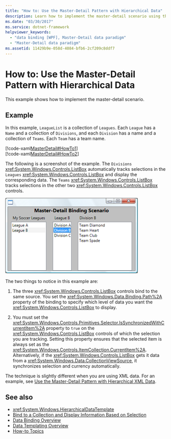 ```yaml
---
title: "How to: Use the Master-Detail Pattern with Hierarchical Data"
description: Learn how to implement the master-detail scenario using the master-detail pattern with hierarchial data.
ms.date: "03/30/2017"
ms.service: dotnet-framework
helpviewer_keywords: 
  - "data binding [WPF], Master-Detail data paradigm"
  - "Master-Detail data paradigm"
ms.assetid: 11429b9e-058d-4084-bfb6-2cf209c8ddf7
---
```

# How to: Use the Master-Detail Pattern with Hierarchical Data

This example shows how to implement the master-detail scenario.  
  
## Example  

 In this example, `LeagueList` is a collection of `Leagues`. Each `League` has a `Name` and a collection of `Divisions`, and each `Division` has a name and a collection of `Teams`. Each `Team` has a team name.  
  
 [!code-xaml[MasterDetail#HowTo1](~/samples/snippets/visualbasic/VS_Snippets_Wpf/MasterDetail/VisualBasic/Page1.xaml#howto1)]  
[!code-xaml[MasterDetail#HowTo2](~/samples/snippets/visualbasic/VS_Snippets_Wpf/MasterDetail/VisualBasic/Page1.xaml#howto2)]  
  
 The following is a screenshot of the example. The `Divisions` <xref:System.Windows.Controls.ListBox> automatically tracks selections in the `Leagues` <xref:System.Windows.Controls.ListBox> and display the corresponding data. The `Teams` <xref:System.Windows.Controls.ListBox> tracks selections in the other two <xref:System.Windows.Controls.ListBox> controls.  
  
 ![Screenshot that shows a Master&#45;detail scenario example.](./media/how-to-use-the-master-detail-pattern-with-hierarchical-data/databinding-master-detail-scenario.png)  
  
 The two things to notice in this example are:  
  
1. The three <xref:System.Windows.Controls.ListBox> controls bind to the same source. You set the <xref:System.Windows.Data.Binding.Path%2A> property of the binding to specify which level of data you want the <xref:System.Windows.Controls.ListBox> to display.  
  
2. You must set the <xref:System.Windows.Controls.Primitives.Selector.IsSynchronizedWithCurrentItem%2A> property to `true` on the <xref:System.Windows.Controls.ListBox> controls of which the selection you are tracking. Setting this property ensures that the selected item is always set as the <xref:System.Windows.Controls.ItemCollection.CurrentItem%2A>. Alternatively, if the <xref:System.Windows.Controls.ListBox> gets it data from a <xref:System.Windows.Data.CollectionViewSource>, it synchronizes selection and currency automatically.  
  
 The technique is slightly different when you are using XML data. For an example, see [Use the Master-Detail Pattern with Hierarchical XML Data](how-to-use-the-master-detail-pattern-with-hierarchical-xml-data.md).  
  
## See also

- <xref:System.Windows.HierarchicalDataTemplate>
- [Bind to a Collection and Display Information Based on Selection](how-to-bind-to-a-collection-and-display-information-based-on-selection.md)
- [Data Binding Overview](/dotnet/desktop/wpf/data/index)
- [Data Templating Overview](data-templating-overview.md)
- [How-to Topics](data-binding-how-to-topics.md)
